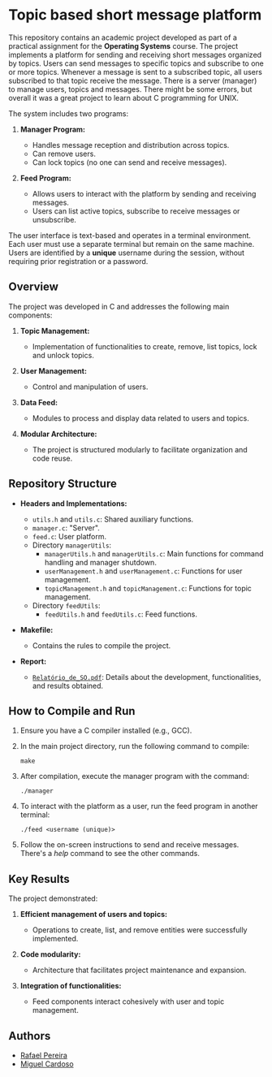 # Topic based short message platform

This repository contains an academic project developed as part of a practical assignment for the **Operating Systems** course. The project implements a platform for sending and receiving short messages organized by topics. Users can send messages to specific topics and subscribe to one or more topics. Whenever a message is sent to a subscribed topic, all users subscribed to that topic receive the message.
There is a server (manager) to manage users, topics and messages. There might be some errors, but overall it was a great project to learn about C programming for UNIX.

The system includes two programs:

1. **Manager Program:**
   - Handles message reception and distribution across topics.
   - Can remove users.
   - Can lock topics (no one can send and receive messages).

2. **Feed Program:**
   - Allows users to interact with the platform by sending and receiving messages.
   - Users can list active topics, subscribe to receive messages or unsubscribe. 

The user interface is text-based and operates in a terminal environment. Each user must use a separate terminal but remain on the same machine. Users are identified by a **unique** username during the session, without requiring prior registration or a password.

## Overview

The project was developed in C and addresses the following main components:

1. **Topic Management:**
   - Implementation of functionalities to create, remove, list topics, lock and unlock topics.
   
2. **User Management:**
   - Control and manipulation of users.

3. **Data Feed:**
   - Modules to process and display data related to users and topics.

4. **Modular Architecture:**
   - The project is structured modularly to facilitate organization and code reuse.

## Repository Structure

- **Headers and Implementations:**
  - `utils.h` and `utils.c`: Shared auxiliary functions.
  - `manager.c`: "Server".
  - `feed.c`: User platform.
  - Directory `managerUtils`:
    - `managerUtils.h` and `managerUtils.c`: Main functions for command handling and manager shutdown.
    - `userManagement.h` and `userManagement.c`: Functions for user management.
    - `topicManagement.h` and `topicManagement.c`: Functions for topic management.
  - Directory `feedUtils`:
    - `feedUtils.h` and `feedUtils.c`: Feed functions.

- **Makefile:**
  - Contains the rules to compile the project.

- **Report:**
  - [`Relatório_de_SO.pdf`](Report.pdf): Details about the development, functionalities, and results obtained.

## How to Compile and Run

1. Ensure you have a C compiler installed (e.g., GCC).

2. In the main project directory, run the following command to compile:
   ```
   make
   ```

3. After compilation, execute the manager program with the command:
   ```
   ./manager
   ```

4. To interact with the platform as a user, run the feed program in another terminal:
   ```
   ./feed <username (unique)>
   ```

5. Follow the on-screen instructions to send and receive messages. There's a *help* command to see the other commands.

## Key Results

The project demonstrated:

1. **Efficient management of users and topics:**
   - Operations to create, list, and remove entities were successfully implemented.

2. **Code modularity:**
   - Architecture that facilitates project maintenance and expansion.

3. **Integration of functionalities:**
   - Feed components interact cohesively with user and topic management.

## Authors

- [Rafael Pereira](https://github.com/rafaelp3re1ra)
- [Miguel Cardoso](https://github.com/miguelfcardoso)
